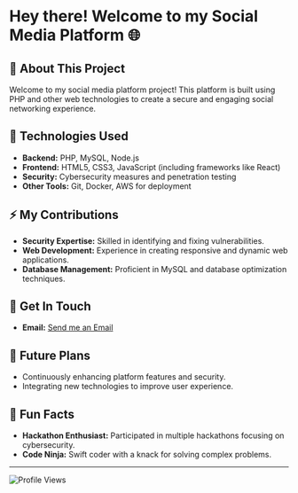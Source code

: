 # Hey there! Welcome to my Social Media Platform 🌐

## 🚀 About This Project
Welcome to my social media platform project! This platform is built using PHP and other web technologies to create a secure and engaging social networking experience.

## 💼 Technologies Used
- **Backend:** PHP, MySQL, Node.js
- **Frontend:** HTML5, CSS3, JavaScript (including frameworks like React)
- **Security:** Cybersecurity measures and penetration testing
- **Other Tools:** Git, Docker, AWS for deployment

## ⚡️ My Contributions
- **Security Expertise:** Skilled in identifying and fixing vulnerabilities.
- **Web Development:** Experience in creating responsive and dynamic web applications.
- **Database Management:** Proficient in MySQL and database optimization techniques.


## 🔧 Get In Touch
- **Email:** [Send me an Email](mailto:sarhanmuhammad584@gmail.com)

## 🎯 Future Plans
- Continuously enhancing platform features and security.
- Integrating new technologies to improve user experience.

## 🌟 Fun Facts
- **Hackathon Enthusiast:** Participated in multiple hackathons focusing on cybersecurity.
- **Code Ninja:** Swift coder with a knack for solving complex problems.

---

![Profile Views](https://komarev.com/ghpvc/?username=yourusername&color=blueviolet)
